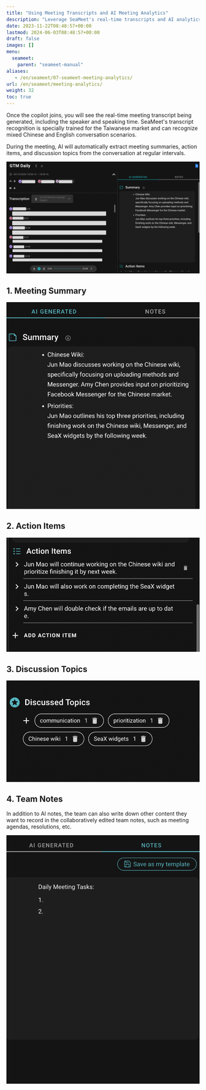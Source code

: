 ```yaml
---
title: "Using Meeting Transcripts and AI Meeting Analytics"
description: "Leverage SeaMeet's real-time transcripts and AI analytics to capture meeting summaries and discussion topics."
date: 2023-11-22T08:48:57+00:00
lastmod: 2024-06-03T08:48:57+00:00
draft: false
images: []
menu:
  seameet:
    parent: "seameet-manual"
aliases:
   - /en/seameet/07-seameet-meeting-analytics/
url: /en/seameet/meeting-analytics/
weight: 32
toc: true
---
```


Once the copilot joins, you will see the real-time meeting transcript being generated, including the speaker and speaking time. SeaMeet's transcript recognition is specially trained for the Taiwanese market and can recognize mixed Chinese and English conversation scenarios.

During the meeting, AI will automatically extract meeting summaries, action items, and discussion topics from the conversation at regular intervals.

<center>

<img src="/images/seameet-en/07-seameet-meeting-analytics/seameet-meeting-record.png" alt="SeaMeet Meeting Record"/>

</center>

## 1. Meeting Summary

<center>

<img src="/images/seameet-en/07-seameet-meeting-analytics/seameet-meeting-summary.png" alt="SeaMeet Meeting Summary"/>

</center>

## 2. Action Items

<center>

<img src="/images/seameet-en/07-seameet-meeting-analytics/seameet-action-items.png" alt="SeaMeet Action Items"/>

</center>

## 3. Discussion Topics

<center>

<img src="/images/seameet-en/07-seameet-meeting-analytics/seameet-discussion-topics.png" alt="SeaMeet Discussion Topics"/>

</center>

## 4. Team Notes

In addition to AI notes, the team can also write down other content they want to record in the collaboratively edited team notes, such as meeting agendas, resolutions, etc.

<center>

<img src="/images/seameet-en/07-seameet-meeting-analytics/seameet-team-notes.png" alt="SeaMeet Team Notes"/>

</center>
